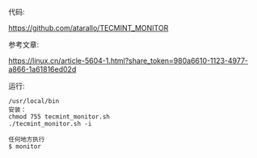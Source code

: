 

代码:

https://github.com/atarallo/TECMINT_MONITOR

参考文章:

https://linux.cn/article-5604-1.html?share_token=980a6610-1123-4977-a866-1a61816ed02d

运行:

```
/usr/local/bin
安装：
chmod 755 tecmint_monitor.sh
./tecmint_monitor.sh -i 

任何地方执行
$ monitor
```

